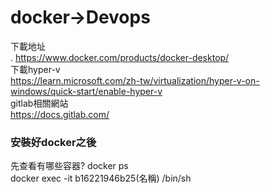 # docker->Devops
下載地址  
. https://www.docker.com/products/docker-desktop/  
下載hyper-v  
https://learn.microsoft.com/zh-tw/virtualization/hyper-v-on-windows/quick-start/enable-hyper-v  
gitlab相關網站  
https://docs.gitlab.com/  
### 安裝好docker之後  
先查看有哪些容器? docker ps   
docker exec -it b16221946b25(名稱) /bin/sh  
